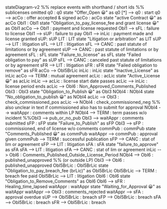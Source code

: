 stateDiagram-v2
    %% replace events with shorthand / short ids
    %% sublicenses omitted
    q0 : q0
    state "Offer_Open 😀" as q0
    [*] --> q0 : start
    q0 --> acCo : offer accepted & signed
    acCo : acCo
    state "active Contract 😀" as acCo
    Obl1 : Obl1
    state "Obligation_to_pay_license_fee and grant license 😀" as Obl1
    acCo --> Obl1 : payment and license requested
    Obl1 --> sFL : failure to license
    Obl1 --> sUP : failure to pay
    Obl1 --> inLic : payment made and license granted
    sUP: sUP
    LIT : LIT
    state "Litigation or arbitration" as LIT
    sUP --> LIT : litigation
    sFL --> LIT : litigation 
    sFL --> CANC : past statute of limitations or by agreement
    sUP --> CANC : past statute of limitations or by agreement
    sFL : sFL
    state "Failure_to_license" as sFL
    state "Failed obligation to pay" as sUP
    sFL --> CANC : canceled past statute of limitations or by agreement
    sFR --> LIT : litigation
    sFR : sFR
    state "Failed obligation to remove" as sFR
    acCo --> Obl5BrLic
    inLic : inLic
    state "Inactive_License" as inLic
    acCo --> TERM : mutual agreement
    acLic : acLic
    state "Active_License 😀" as acLic
    inLic --> acLic : license start date passes
    acLic --> inLic : license period ends
    acLic --> Obl6 : Non_Approved_Comments_Published
    Obl3 : Obl3
    state "Obligation_to_Publish 😀" as Obl3
    NObl4 : NObl4
    state "No_obligation_to_publish 😀" as NObl4
    acLic --> Obl3 : check_commissioned_pos
    acLic --> NObl4 : check_commissioned_neg
    %% also unclear in text if commissioned also has to submit for approval
    NObl4 --> waitAppr : comments within LP
    NObl4 --> TERM : term passes w/o incident
    %%Obl3 --> pub_or_no_pub
    Obl3 --> waitAppr : comments submitted
    sFP : sFP
    state "Failure_to_Publish" as sFP
    Obl3 --> sFP : commissioned, end of license w/o comments
    commPub : commPub
    state "Comments_Published 😀" as commPub
    waitAppr --> commPub : approval given
    commPub --> TERM : successful publication
    sFP --> CANC : stat of lim or agreement
    sFP --> LIT : litigation
    sFA : sFA
    state "failure_to_approve" as sFA
    sFA --> LIT : litigation
    sFA --> CANC : stat of lim or agreement
    inLic --> Obl6 : Comments_Published_Outside_License_Period
    NObl4 --> Obl6 : published_unapproved
    %% (or outside LP)
    Obl3 --> Obl6 : published_unapproved
    Obl5BrLic : Obl5BrLic
    state "Obligation_to_pay_breach_fee (brLic)" as Obl5BrLic
    Obl5BrLic --> TERM : breach fee paid
    Obl5BrLic --> LIT : litigation
    Obl6 : Obl6
    state "Obligation_to_Remove_Comments" as Obl6
    Obl6 --> sFR : Healing_time_lapsed
    waitAppr : waitAppr
    state "Waiting_for_Approval 😀" as waitAppr
    waitAppr --> Obl3 : comments_rejected
    waitAppr --> sFA : approval overdue
    sUP --> Obl5BrLic : breach
    sFP --> Obl5BrLic : breach
    sFA --> Obl5BrLic : breach
    sFR --> Obl5BrLic : breach
